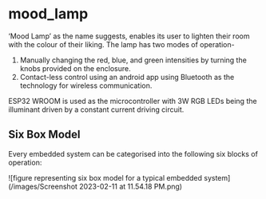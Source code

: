 # mood_lamp

‘Mood Lamp’ as the name suggests, enables its user to lighten their room with the colour of their liking. The lamp has two modes of operation-
1. Manually changing the red, blue, and green intensities by turning the knobs provided on the enclosure.
1. Contact-less control using an android app using Bluetooth as the technology for wireless communication.

ESP32 WROOM is used as the microcontroller with 3W RGB LEDs being the illuminant driven by a constant current driving circuit.

## Six Box Model

Every embedded system can be categorised into the following six blocks of operation:

![figure representing six box model for a typical embedded system](/images/Screenshot 2023-02-11 at 11.54.18 PM.png)
